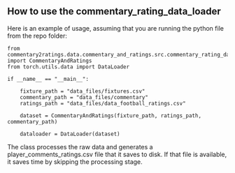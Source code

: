 ## How to use the commentary_rating_data_loader

Here is an example of usage, assuming that you are running the python file from the repo folder:

```
from commentary2ratings.data.commentary_and_ratings.src.commentary_rating_data_loader import CommentaryAndRatings
from torch.utils.data import DataLoader

if __name__ == "__main__":

	fixture_path = "data_files/fixtures.csv"
	commentary_path = "data_files/commentary"
	ratings_path = "data_files/data_football_ratings.csv"

	dataset = CommentaryAndRatings(fixture_path, ratings_path, commentary_path)

	dataloader = DataLoader(dataset)
```

The class processes the raw data and generates a player_comments_ratings.csv file that it saves to disk. If that file is available, it saves time by skipping the processing stage.